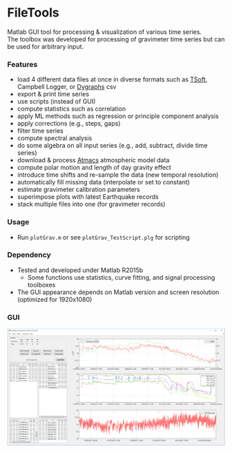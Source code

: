 FileTools
=========
Matlab GUI tool for processing & visualization of various time series.  
The toolbox was developed for processing of gravimeter time series but can be used for arbitrary input.  

### Features
* load 4 different data files at once in diverse formats such as [TSoft](http://seismologie.oma.be/en/downloads/tsoft), Campbell Logger, or [Dygraphs](http://dygraphs.com/tutorial.html) csv
* export & print time series
* use scripts (instead of GUI)
* compute statistics such as correlation
* apply ML methods such as regression or principle component analysis
* apply corrections (e.g., steps, gaps)
* filter time series
* compute spectral analysis
* do some algebra on all input series (e.g., add, subtract, divide time series)
* download & process [Atmacs](/http://atmacs.bkg.bund.de) atmospheric model data
* compute polar motion and length of day gravity effect
* introduce time shifts and re-sample the data (new temporal resolution)
* automatically fill missing data (interpolate or set to constant)
* estimate gravimeter calibration parameters
* superimpose plots with latest Earthquake records
* stack multiple files into one (for gravimeter records)

### Usage
* Run `plotGrav.m` or see `plotGrav_TestScript.plg` for scripting

### Dependency
* Tested and developed under Matlab R2015b
  * Some functions use statistics, curve fitting, and signal processing toolboxes
* The GUI appearance depends on Matlab version and screen resolution (optimized for 1920x1080)

### GUI
![](aux_files/gui.png)
